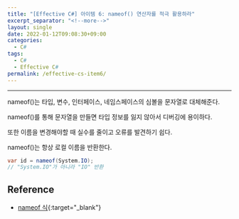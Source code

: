 ```yaml
---
title: "[Effective C#] 아이템 6: nameof() 연산자를 적극 활용하라"
excerpt_separator: "<!--more-->"
layout: single
date: 2022-01-12T09:08:30+09:00
categories:
  - C#
tags:
  - C#
  - Effective C#
permalink: /effective-cs-item6/
---
```

---
nameof()는 타입, 변수, 인터페이스, 네임스페이스의 심볼을 문자열로 대체해준다.
<!--more-->

nameof()를 통해 문자열을 만들면 타입 정보를 잃지 않아서 디버깅에 용이하다.

또한 이름을 변경해야할 때 실수를 줄이고 오류를 발견하기 쉽다.

nameof()는 항상 로컬 이름을 반환한다.

```cs
var id = nameof(System.IO);
// "System.IO"가 아니라 "IO" 반환 
```

## Reference
* [nameof 식](https://docs.microsoft.com/ko-kr/dotnet/csharp/language-reference/operators/nameof){:target="_blank"}
